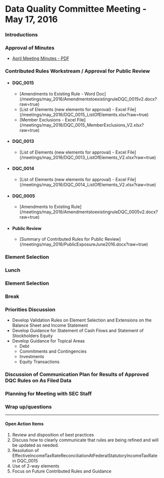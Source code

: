 # Data Quality Committee Meeting - May 17, 2016

### Introductions

### Approval of Minutes 

* [April Meeting Minutes - PDF](/meetings/may_2016/MtgNotes04062016.pdf)

### Contributed Rules Workstream / Approval for Public Review

  + #### DQC_0015
    * [Amendments to Existing Rule - Word Doc] (/meetings/may_2016/AmendmentstoexistingruleDQC_0015v2.docx?raw=true)
    * [List of Elements (new elements for approval) - Excel File] (/meetings/may_2016/DQC_0015_ListOfElements.xlsx?raw=true)
	* [Member Exclusions - Excel File] (/meetings/may_2016/DQC_0015_MemberExclusions_V2.xlsx?raw=true)
	
  + #### DQC_0013
    * [List of Elements (new elements for approval) - Excel File] (/meetings/may_2016/DQC_0013_ListOfElements_V2.xlsx?raw=true)

  + #### DQC_0014
    * [List of Elements (new elements for approval) - Excel File] (/meetings/may_2016/DQC_0014_ListOfElements_V2.xlsx?raw=true)	

  + #### DQC_0005
    * [Amendments to Existing Rule] (/meetings/may_2016/AmendmentstoexistingruleDQC_0005v2.docx?raw=true)
	
  + #### Public Review
    * [Summary of Contributed Rules for Public Review] (/meetings/may_2016/PublicExposureJune2016.docx?raw=true)

### Element Selection  

### Lunch

### Element Selection  

### Break 

### Priorities Discussion 

  + Develop Validation Rules on Element Selection and Extensions on the Balance Sheet and Income Statement
  + Develop Guidance for Statement of Cash Flows and Statement of Stockholders Equity
  + Develop Guidance for Topical Areas
    * Debt
    * Commitments and Contingencies
    * Investments
    * Equity Transactions
	
### Discussion of Communication Plan for Results of Approved DQC Rules on As Filed Data

### Planning for Meeting with SEC Staff

### Wrap up/questions
 

______________________
#### Open Action Items

1. Review and disposition of best practices
2. Discuss how to clearly communicate that rules are being refined and will be updated as needed.
3. Resolution of EffectiveIncomeTaxRateReconciliationAtFederalStatutoryIncomeTaxRate in DQC_0015
4. Use of 2-way elements
5. Focus on Future Contributed Rules and Guidance


